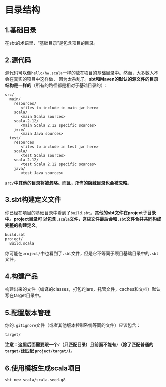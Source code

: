 目录结构
================================================================================
## 1.基础目录
在sbt的术语里，“基础目录”是包含项目的目录。

## 2.源代码
源代码可以像`hello/hw.scala`一样的放在项目的基础目录中。然而，大多数人不会在真实的项目中这样做，
因为太杂乱了。**sbt和Maven的默认的源文件的目录结构是一样的**（所有的路径都是相对于基础目录的）：
```
src/
  main/
    resources/
       <files to include in main jar here>
    scala/
       <main Scala sources>
    scala-2.12/
       <main Scala 2.12 specific sources>
    java/
       <main Java sources>
  test/
    resources
       <files to include in test jar here>
    scala/
       <test Scala sources>
    scala-2.12/
       <test Scala 2.12 specific sources>
    java/
       <test Java sources>
```
**`src/`中其他的目录将被忽略。而且，所有的隐藏目录也会被忽略**。

## 3.sbt构建定义文件
你已经在项目的基础目录中看到了`build.sbt`。**其他的sbt文件在project子目录中。project目录可
以包含`.scala`文件，这些文件最后会和`.sbt`文件合并共同构成完整的构建定义**。
```
build.sbt
project/
  Build.scala
```
你可能在`project/`中也看到了`.sbt`文件，但是它不等同于项目基础目录中的`.sbt`文件。

## 4.构建产品
构建出来的文件（编译的classes，打包的jars，托管文件，caches和文档）默认写在target目录中。

## 5.配置版本管理
你的`.gitignore`文件（或者其他版本控制系统等同的文件）应该包含：
```
target/
```
**注意：这里后面需要跟一个`/`（只匹配目录）且前面不能有`/`（除了匹配普通的`target/`还匹配
`project/target/`）**。

## 6.使用模板生成scala项目
```shell
sbt new scala/scala-seed.g8
```